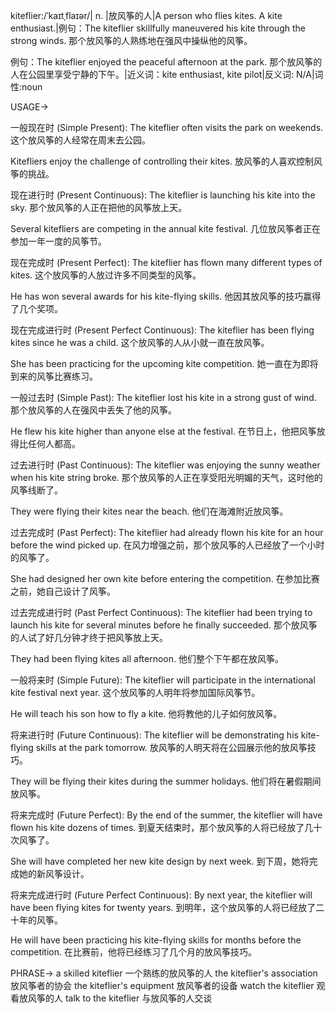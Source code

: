 kiteflier:/ˈkaɪtˌflaɪər/| n. |放风筝的人|A person who flies kites.  A kite enthusiast.|例句：The kiteflier skillfully maneuvered his kite through the strong winds.  那个放风筝的人熟练地在强风中操纵他的风筝。

例句：The kiteflier enjoyed the peaceful afternoon at the park. 那个放风筝的人在公园里享受宁静的下午。|近义词：kite enthusiast, kite pilot|反义词: N/A|词性:noun


USAGE->

一般现在时 (Simple Present):
The kiteflier often visits the park on weekends.  这个放风筝的人经常在周末去公园。

Kitefliers enjoy the challenge of controlling their kites.  放风筝的人喜欢控制风筝的挑战。

现在进行时 (Present Continuous):
The kiteflier is launching his kite into the sky.  那个放风筝的人正在把他的风筝放上天。

Several kitefliers are competing in the annual kite festival.  几位放风筝者正在参加一年一度的风筝节。

现在完成时 (Present Perfect):
The kiteflier has flown many different types of kites.  这个放风筝的人放过许多不同类型的风筝。

He has won several awards for his kite-flying skills. 他因其放风筝的技巧赢得了几个奖项。

现在完成进行时 (Present Perfect Continuous):
The kiteflier has been flying kites since he was a child.  这个放风筝的人从小就一直在放风筝。

She has been practicing for the upcoming kite competition. 她一直在为即将到来的风筝比赛练习。

一般过去时 (Simple Past):
The kiteflier lost his kite in a strong gust of wind.  那个放风筝的人在强风中丢失了他的风筝。

He flew his kite higher than anyone else at the festival. 在节日上，他把风筝放得比任何人都高。

过去进行时 (Past Continuous):
The kiteflier was enjoying the sunny weather when his kite string broke.  那个放风筝的人正在享受阳光明媚的天气，这时他的风筝线断了。

They were flying their kites near the beach. 他们在海滩附近放风筝。

过去完成时 (Past Perfect):
The kiteflier had already flown his kite for an hour before the wind picked up.  在风力增强之前，那个放风筝的人已经放了一个小时的风筝了。

She had designed her own kite before entering the competition. 在参加比赛之前，她自己设计了风筝。

过去完成进行时 (Past Perfect Continuous):
The kiteflier had been trying to launch his kite for several minutes before he finally succeeded.  那个放风筝的人试了好几分钟才终于把风筝放上天。

They had been flying kites all afternoon. 他们整个下午都在放风筝。

一般将来时 (Simple Future):
The kiteflier will participate in the international kite festival next year.  这个放风筝的人明年将参加国际风筝节。

He will teach his son how to fly a kite. 他将教他的儿子如何放风筝。


将来进行时 (Future Continuous):
The kiteflier will be demonstrating his kite-flying skills at the park tomorrow.  放风筝的人明天将在公园展示他的放风筝技巧。

They will be flying their kites during the summer holidays.  他们将在暑假期间放风筝。


将来完成时 (Future Perfect):
By the end of the summer, the kiteflier will have flown his kite dozens of times.  到夏天结束时，那个放风筝的人将已经放了几十次风筝了。

She will have completed her new kite design by next week.  到下周，她将完成她的新风筝设计。


将来完成进行时 (Future Perfect Continuous):
By next year, the kiteflier will have been flying kites for twenty years.  到明年，这个放风筝的人将已经放了二十年的风筝。

He will have been practicing his kite-flying skills for months before the competition.  在比赛前，他将已经练习了几个月的放风筝技巧。


PHRASE->
a skilled kiteflier  一个熟练的放风筝的人
the kiteflier's association  放风筝者的协会
the kiteflier's equipment 放风筝者的设备
watch the kiteflier  观看放风筝的人
talk to the kiteflier 与放风筝的人交谈
